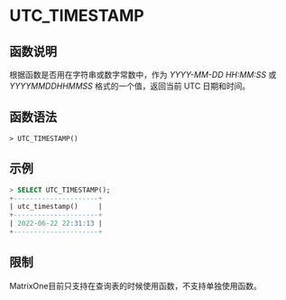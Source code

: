 # **UTC_TIMESTAMP**

## **函数说明**

根据函数是否用在字符串或数字常数中，作为 *YYYY-MM-DD HH:MM:SS* 或 *YYYYMMDDHHMMSS* 格式的一个值，返回当前 UTC 日期和时间。

## **函数语法**

```
> UTC_TIMESTAMP()
```

## **示例**

```sql
> SELECT UTC_TIMESTAMP();
+---------------------+
| utc_timestamp()     |
+---------------------+
| 2022-06-22 22:31:13 |
+---------------------+
```

## **限制**

MatrixOne目前只支持在查询表的时候使用函数，不支持单独使用函数。
